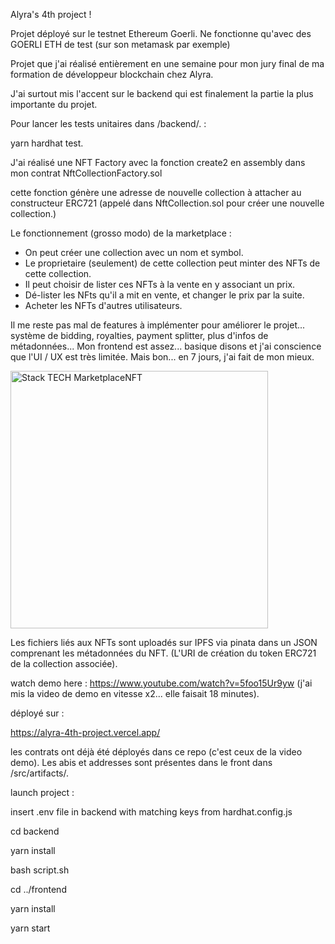 Alyra's 4th project ! 

Projet déployé sur le testnet Ethereum Goerli.
Ne fonctionne qu'avec des GOERLI ETH de test (sur son metamask par exemple)

Projet que j'ai réalisé entièrement en une semaine pour mon jury final de ma formation de développeur blockchain chez Alyra.

J'ai surtout mis l'accent sur le backend qui est finalement la partie la plus importante du projet. 

Pour lancer les tests unitaires dans /backend/. : 

yarn hardhat test.

J'ai réalisé une NFT Factory avec la fonction create2 en assembly dans mon contrat NftCollectionFactory.sol

cette fonction génère une adresse de nouvelle collection à attacher au constructeur ERC721 (appelé dans NftCollection.sol pour créer une nouvelle collection.) 

Le fonctionnement (grosso modo) de la marketplace : 
- On peut créer une collection avec un nom et symbol.
- Le proprietaire (seulement) de cette collection peut minter des NFTs de cette collection.
- Il peut choisir de lister ces NFTs à la vente en y associant un prix.
- Dé-lister les NFts qu'il a mit en vente, et changer le prix par la suite.
- Acheter les NFTs d'autres utilisateurs.

Il me reste pas mal de features à implémenter pour améliorer le projet... système de bidding, royalties, payment splitter, plus d'infos de métadonnées... 
Mon frontend est assez... basique disons et j'ai conscience que l'UI / UX est très limitée. Mais bon... en 7 jours, j'ai fait de mon mieux.

<img width="412" alt="Stack TECH MarketplaceNFT" src="https://user-images.githubusercontent.com/61630987/221421391-27d3aece-070f-418b-bfb3-13afb3f69bdc.PNG">

Les fichiers liés aux NFTs sont uploadés sur IPFS via pinata dans un JSON comprenant les métadonnées du NFT. (L'URI de création du token ERC721 de la collection associée).


watch demo here : https://www.youtube.com/watch?v=5foo15Ur9yw
(j'ai mis la video de demo en vitesse x2... elle faisait 18 minutes).

déployé sur :

https://alyra-4th-project.vercel.app/

les contrats ont déjà été déployés dans ce repo (c'est ceux de la video demo). Les abis et addresses sont présentes dans le front dans /src/artifacts/.

launch project :

insert .env file in backend with matching keys from hardhat.config.js


cd backend

yarn install

bash script.sh

cd ../frontend

yarn install

yarn start
